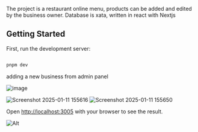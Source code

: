 The project is a restaurant online menu, products can be added and edited by the business owner. Database is xata, written in react with Nextjs

## Getting Started

First, run the development server:

```bash

pnpm dev

```
adding a new business from admin panel

![image](https://github.com/user-attachments/assets/dc7ce5af-bcac-4f6c-8c23-39e677fa4ff8)

![Screenshot 2025-01-11 155616](https://github.com/user-attachments/assets/50d6bf08-bfbc-4ef3-9564-63ab622a2f85)
![Screenshot 2025-01-11 155650](https://github.com/user-attachments/assets/0f74595b-3e92-405c-bf34-3b66f778087b)

Open [http://localhost:3005](http://localhost:3005) with your browser to see the result.

![Alt](https://repobeats.axiom.co/api/embed/b953d1883aae6825b6b1f7e258cda7969c1854b5.svg "Repobeats analytics image")
